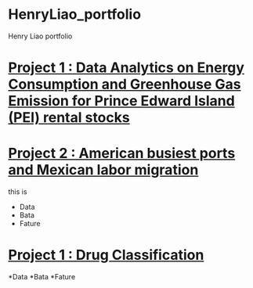 # HenryLiao_portfolio
Henry Liao portfolio


# [Project 1 : Data Analytics on Energy Consumption and Greenhouse Gas Emission for Prince Edward Island (PEI) rental stocks](https://hackmd.io/@WY7WYsMqTwyJzJLs_SoHcQ/rkMAx2ME2)

# [Project 2 : American busiest ports and Mexican labor migration](https://www.kaggle.com/code/hungenliao/american-busiest-ports-and-mexican-labor-migration)

this is

* Data
* Bata
* Fature

# [Project 1 : Drug Classification](https://www.kaggle.com/code/hungenliao/drugs-classification-eda-ml-knn-rf)

*Data
*Bata
*Fature
